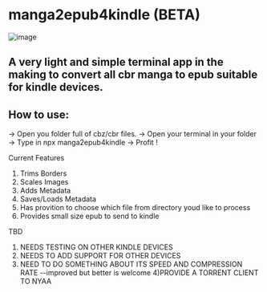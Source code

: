 # manga2epub4kindle (BETA)

![image](https://user-images.githubusercontent.com/54748294/207400655-ab8cbd0c-a6d0-4431-b8ff-7dffac54b3d3.png)

## A very light and simple terminal app in the making to convert all cbr manga to epub suitable for kindle devices.


## How to use:
-> Open you folder full of cbz/cbr files. 
-> Open your terminal in your folder
-> Type in npx manga2epub4kindle
-> Profit !


Current Features
1) Trims Borders
2) Scales Images
3) Adds Metadata
4) Saves/Loads Metadata
5) Has provition to choose which file from directory youd like to process
6) Provides small size epub to send to kindle

TBD
1) NEEDS TESTING ON OTHER KINDLE DEVICES
2) NEEDS TO ADD SUPPORT FOR OTHER DEVICES
3) NEED TO DO SOMETHING ABOUT ITS SPEED AND COMPRESSION RATE --improved but better is welcome
4)PROVIDE A TORRENT CLIENT TO NYAA
